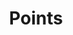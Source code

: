 ---
layout: one_column_cms
title: Points
icon: nav_icons/points.svg
cms_blocks:
    - points
    - scavenger_hunt
---